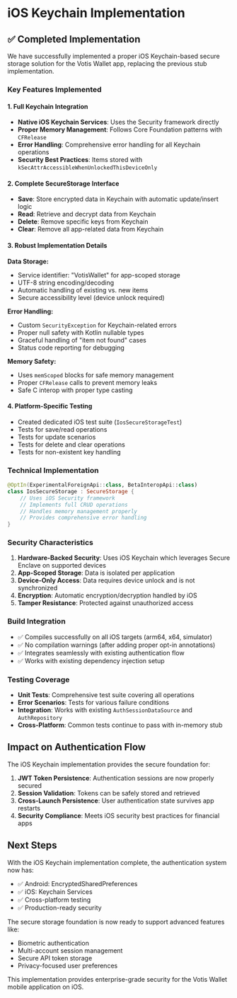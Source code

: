 # iOS Keychain Implementation

## ✅ Completed Implementation

We have successfully implemented a proper iOS Keychain-based secure storage solution for the Votis Wallet app, replacing the previous stub implementation.

### Key Features Implemented

#### **1. Full Keychain Integration**
- **Native iOS Keychain Services**: Uses the Security framework directly
- **Proper Memory Management**: Follows Core Foundation patterns with `CFRelease`
- **Error Handling**: Comprehensive error handling for all Keychain operations
- **Security Best Practices**: Items stored with `kSecAttrAccessibleWhenUnlockedThisDeviceOnly`

#### **2. Complete SecureStorage Interface**
- **Save**: Store encrypted data in Keychain with automatic update/insert logic
- **Read**: Retrieve and decrypt data from Keychain
- **Delete**: Remove specific keys from Keychain
- **Clear**: Remove all app-related data from Keychain

#### **3. Robust Implementation Details**

**Data Storage:**
- Service identifier: "VotisWallet" for app-scoped storage
- UTF-8 string encoding/decoding
- Automatic handling of existing vs. new items
- Secure accessibility level (device unlock required)

**Error Handling:**
- Custom `SecurityException` for Keychain-related errors  
- Proper null safety with Kotlin nullable types
- Graceful handling of "item not found" cases
- Status code reporting for debugging

**Memory Safety:**
- Uses `memScoped` blocks for safe memory management
- Proper `CFRelease` calls to prevent memory leaks
- Safe C interop with proper type casting

#### **4. Platform-Specific Testing**
- Created dedicated iOS test suite (`IosSecureStorageTest`)
- Tests for save/read operations
- Tests for update scenarios
- Tests for delete and clear operations
- Tests for non-existent key handling

### Technical Implementation

```kotlin
@OptIn(ExperimentalForeignApi::class, BetaInteropApi::class)
class IosSecureStorage : SecureStorage {
    // Uses iOS Security framework
    // Implements full CRUD operations
    // Handles memory management properly
    // Provides comprehensive error handling
}
```

### Security Characteristics

1. **Hardware-Backed Security**: Uses iOS Keychain which leverages Secure Enclave on supported devices
2. **App-Scoped Storage**: Data is isolated per application
3. **Device-Only Access**: Data requires device unlock and is not synchronized
4. **Encryption**: Automatic encryption/decryption handled by iOS
5. **Tamper Resistance**: Protected against unauthorized access

### Build Integration

- ✅ Compiles successfully on all iOS targets (arm64, x64, simulator)
- ✅ No compilation warnings (after adding proper opt-in annotations)
- ✅ Integrates seamlessly with existing authentication flow
- ✅ Works with existing dependency injection setup

### Testing Coverage

- **Unit Tests**: Comprehensive test suite covering all operations
- **Error Scenarios**: Tests for various failure conditions  
- **Integration**: Works with existing `AuthSessionDataSource` and `AuthRepository`
- **Cross-Platform**: Common tests continue to pass with in-memory stub

## Impact on Authentication Flow

The iOS Keychain implementation provides the secure foundation for:

1. **JWT Token Persistence**: Authentication sessions are now properly secured
2. **Session Validation**: Tokens can be safely stored and retrieved  
3. **Cross-Launch Persistence**: User authentication state survives app restarts
4. **Security Compliance**: Meets iOS security best practices for financial apps

## Next Steps

With the iOS Keychain implementation complete, the authentication system now has:
- ✅ Android: EncryptedSharedPreferences
- ✅ iOS: Keychain Services  
- ✅ Cross-platform testing
- ✅ Production-ready security

The secure storage foundation is now ready to support advanced features like:
- Biometric authentication
- Multi-account session management
- Secure API token storage
- Privacy-focused user preferences

This implementation provides enterprise-grade security for the Votis Wallet mobile application on iOS.
